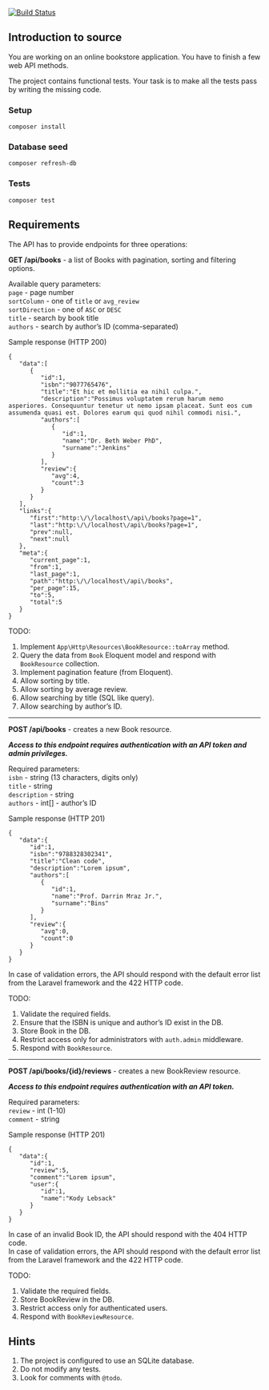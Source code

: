 [![Build Status](https://travis-ci.org/dianajoan/books-api.svg?branch=master)](https://travis-ci.org/dianajoan/books-api)


## Introduction to source

You are working on an online bookstore application. You have to finish a few web API methods.

The project contains functional tests. Your task is to make all the tests pass by writing the missing code.

### Setup

```
composer install
```

### Database seed

```
composer refresh-db
```

### Tests

```
composer test
```


## Requirements

The API has to provide endpoints for three operations:

**GET /api/books** - a list of Books with pagination, sorting and filtering options.

Available query parameters:\
`page` - page number \
`sortColumn` - one of `title` or `avg_review` \
`sortDirection` - one of `ASC` or `DESC` \
`title` - search by book title \
`authors` - search by author’s ID (comma-separated)


Sample response (HTTP 200)
```
{
   "data":[
      {
         "id":1,
         "isbn":"9077765476",
         "title":"Et hic et mollitia ea nihil culpa.",
         "description":"Possimus voluptatem rerum harum nemo asperiores. Consequuntur tenetur ut nemo ipsam placeat. Sunt eos cum assumenda quasi est. Dolores earum qui quod nihil commodi nisi.",
         "authors":[
            {
               "id":1,
               "name":"Dr. Beth Weber PhD",
               "surname":"Jenkins"
            }
         ],
         "review":{
            "avg":4,
            "count":3
         }
      }
   ],
   "links":{
      "first":"http:\/\/localhost\/api\/books?page=1",
      "last":"http:\/\/localhost\/api\/books?page=1",
      "prev":null,
      "next":null
   },
   "meta":{
      "current_page":1,
      "from":1,
      "last_page":1,
      "path":"http:\/\/localhost\/api\/books",
      "per_page":15,
      "to":5,
      "total":5
   }
}
```

TODO:
1. Implement `App\Http\Resources\BookResource::toArray` method.
2. Query the data from `Book` Eloquent model and respond with `BookResource` collection. 
3. Implement pagination feature (from Eloquent).
4. Allow sorting by title.
5. Allow sorting by average review.
6. Allow searching by title (SQL like query).
7. Allow searching by author’s ID.

---

**POST /api/books** - creates a new Book resource.

**_Access to this endpoint requires authentication with an API token and admin privileges._**

Required parameters:\
`isbn` - string (13 characters, digits only)\
`title` - string\
`description` - string\
`authors` - int[] - author’s ID


Sample response (HTTP 201)
```
{
   "data":{
      "id":1,
      "isbn":"9788328302341",
      "title":"Clean code",
      "description":"Lorem ipsum",
      "authors":[
         {
            "id":1,
            "name":"Prof. Darrin Mraz Jr.",
            "surname":"Bins"
         }
      ],
      "review":{
         "avg":0,
         "count":0
      }
   }
}
```

In case of validation errors, the API should respond with the default error list from the Laravel framework and the 422 HTTP code.

TODO:
1. Validate the required fields.
2. Ensure that the ISBN is unique and author’s ID exist in the DB.
3. Store Book in the DB.
4. Restrict access only for administrators with `auth.admin` middleware.
5. Respond with `BookResource`.

---

**POST /api/books/{id}/reviews** - creates a new BookReview resource.

**_Access to this endpoint requires authentication with an API token._**

Required parameters:\
`review` - int (1-10)\
`comment` - string


Sample response (HTTP 201)
```
{
   "data":{
      "id":1,
      "review":5,
      "comment":"Lorem ipsum",
      "user":{
         "id":1,
         "name":"Kody Lebsack"
      }
   }
}
```

In case of an invalid Book ID, the API should respond with the 404 HTTP code.\
In case of validation errors, the API should respond with the default error list from the Laravel framework and the 422 HTTP code.

TODO:
1. Validate the required fields.
2. Store BookReview in the DB.
3. Restrict access only for authenticated users.
4. Respond with `BookReviewResource`.

## Hints

1. The project is configured to use an SQLite database.
2. Do not modify any tests.
3. Look for comments with `@todo`.

